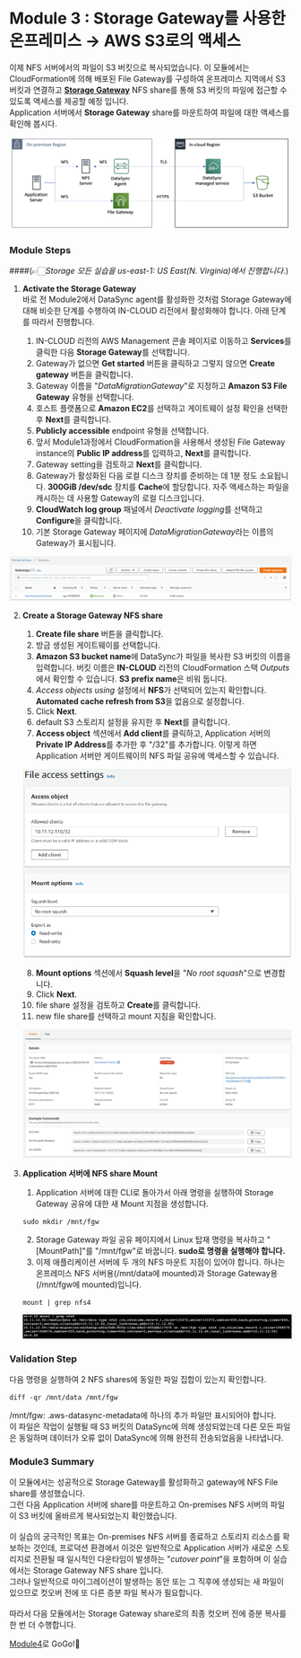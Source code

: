 # Module 3 : Storage Gateway를 사용한 온프레미스 &rarr; AWS S3로의 액세스

이제 NFS 서버에서의 파일이 S3 버킷으로 복사되었습니다. 이 모듈에서는 CloudFormation에 의해 배포된 File Gateway를 구성하여 온프레미스 지역에서 S3 버킷과 연결하고 [**Storage Gateway**](https://aws.amazon.com/ko/storagegateway/) NFS share를 통해 S3 버킷의 파일에 접근할 수 있도록 액세스를 제공할 예정 입니다.<br>
Application 서버에서 **Storage Gateway** share를 마운트하여 파일에 대한 액세스를 확인해 봅시다.

![3-1](../images/3-1.png)

### Module Steps 
####(👉🏻*Storage 모든 실습을 us-east-1: US East(N. Virginia)에서 진행합니다.*)

1. **Activate the Storage Gateway**<br>
바로 전 Module2에서 DataSync agent를 활성화한 것처럼 Storage Gateway에 대해 비슷한 단계를 수행하여 IN-CLOUD 리전에서 활성화해야 합니다. 아래 단계를 따라서 진행합니다.

   1. IN-CLOUD 리전의 AWS Management 콘솔 페이지로 이동하고 **Services**를 클릭한 다음 **Storage Gateway**를 선택합니다.
   2. Gateway가 없으면 **Get started** 버튼을 클릭하고 그렇지 않으면 **Create gateway** 버튼을 클릭합니다.
   3. Gateway 이름을 "*DataMigrationGateway*"로 지정하고 **Amazon S3 File Gateway** 유형을 선택합니다.
   4. 호스트 플랫폼으로 **Amazon EC2**를 선택하고 게이트웨이 설정 확인을 선택한 후 **Next**를 클릭합니다.
   5. **Publicly accessible** endpoint 유형을 선택합니다.
   6. 앞서 Module1과정에서 CloudFormation을 사용해서 생성된 File Gateway instance의 **Public IP address**를 입력하고, **Next**를 클릭합니다.
   7. Gateway setting을 검토하고 **Next**를 클릭합니다.
   8. Gateway가 활성화된 다음 로컬 디스크 장치를 준비하는 데 1분 정도 소요됩니다. **300GiB /dev/sdc** 장치를 **Cache**에 할당합니다. 자주 액세스하는 파일을 캐시하는 데 사용할 Gateway의 로컬 디스크입니다.
   9. **CloudWatch log group** 패널에서 *Deactivate logging*를 선택하고 **Configure**을 클릭합니다.
   10. 기본 Storage Gateway 페이지에 *DataMigrationGateway*라는 이름의 Gateway가 표시됩니다.
   
  ![3-2](../images/3-2.png)

2. **Create a Storage Gateway NFS share**

    1. **Create file share** 버튼을 클릭합니다.
    2. 방금 생성된 게이트웨이를 선택합니다.
    3. **Amazon S3 bucket name**에 DataSync가 파일을 복사한 S3 버킷의 이름을 입력합니다. 버킷 이름은 **IN-CLOUD** 리전의 CloudFormation 스택 *Outputs*에서 확인할 수 있습니다. **S3 prefix name**은 비워 둡니다.
    4. *Access objects using* 설정에서 **NFS**가 선택되어 있는지 확인합니다. **Automated cache refresh from S3**을 없음으로 설정합니다.
    5. Click **Next**.
    6. default S3 스토리지 설정을 유지한 후 **Next**를 클릭합니다.
    7. **Access object** 섹션에서 **Add client**를 클릭하고, Application 서버의 **Private IP Address**를 추가한 후 "/32"를 추가합니다. 이렇게 하면 Application 서버만 게이트웨이의 NFS 파일 공유에 액세스할 수 있습니다.
    
    ![3-3](../images/3-3.png)
    
    8. **Mount options** 섹션에서 **Squash level**을 "*No root squash*"으로 변경합니다.
    9. Click **Next**.
    10. file share 설정을 검토하고 **Create**를 클릭합니다.
    11. new file share를 선택하고 mount 지침을 확인합니다.

    ![3-4](../images/3-4.png)

3. **Application 서버에 NFS share Mount**
    1. Application 서버에 대한 CLI로 돌아가서 아래 명령을 실행하여 Storage Gateway 공유에 대한 새 Mount 지점을 생성합니다.
    ```
    sudo mkdir /mnt/fgw
    ```
    2. Storage Gateway 파일 공유 페이지에서 Linux 탑재 명령을 복사하고 "[MountPath]"를 "/mnt/fgw"로 바꿉니다. **sudo로 명령을 실행해야 합니다.**
    3. 이제 애플리케이션 서버에 두 개의 NFS 마운트 지점이 있어야 합니다. 하나는 온프레미스 NFS 서버용(/mnt/data에 mounted)과 Storage Gateway용(/mnt/fgw에 mounted)입니다.
    
    ```
    mount | grep nfs4
    ```
    
   ![3-5](../images/3-5.png)

### Validation Step

다음 명령을 실행하여 2 NFS shares에 동일한 파일 집합이 있는지 확인합니다.

```
diff -qr /mnt/data /mnt/fgw
```
/mnt/fgw: .aws-datasync-metadata에 하나의 추가 파일만 표시되어야 합니다.<br>
이 파일은 작업이 실행될 때 S3 버킷의 DataSync에 의해 생성되었는데 다른 모든 파일은 동일하며 데이터가 오류 없이 DataSync에 의해 완전히 전송되었음을 나타냅니다.

### Module3 Summary

이 모듈에서는 성공적으로 Storage Gateway를 활성화하고 gateway에 NFS File share를 생성했습니다.<br>
그런 다음 Application 서버에 share를 마운트하고 On-premises NFS 서버의 파일이 S3 버킷에 올바르게 복사되었는지 확인했습니다.<br><br>
이 실습의 궁극적인 목표는 On-premises NFS 서버를 종료하고 스토리지 리소스를 확보하는 것인데, 프로덕션 환경에서 이것은 일반적으로 Application 서버가 새로운 스토리지로 전환될 때 일시적인 다운타임이 발생하는 "*cutover point*"을 포함하며 이 실습에서는 Storage Gateway NFS share 입니다.<br>
그러나 일반적으로 마이그레이션이 발생하는 동안 또는 그 직후에 생성되는 새 파일이 있으므로 컷오버 전에 또 다른 증분 파일 복사가 필요합니다.<br><br>
따라서 다음 모듈에서는 Storage Gateway share로의 최종 컷오버 전에 증분 복사를 한 번 더 수행합니다.

[Module4](../detail/module4.md)로 GoGo!👏

